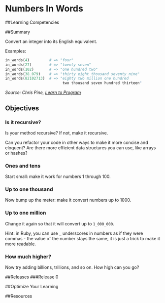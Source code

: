 # Numbers In Words

##Learning Competencies

##Summary

Convert an integer into its English equivalent.

Examples:

```ruby
in_words(4)         # => "four"
in_words(27)        # => "twenty seven"
in_words(102)       # => "one hundred two"
in_words(38_079)    # => "thirty eight thousand seventy nine"
in_words(82102713)  # => "eighty two million one hundred
                          two thousand seven hundred thirteen"
```

<cite>Source: Chris Pine, [Learn to Program](http://pine.fm/LearnToProgram/)</cite>

## Objectives

### Is it recursive?

Is your method recursive? If not, make it recursive.

Can you refactor your code in other ways to make it more concise and eloquent? Are there more efficient data structures you can use, like arrays or hashes?

### Ones and tens

Start small: make it work for numbers 1 through 100.

### Up to one thousand

Now bump up the meter: make it convert numbers up to 1000.

### Up to one million

Change it again so that it will convert up to `1_000_000`.

Hint: in Ruby, you can use `_` underscores in numbers as if they were commas - the value of the number stays the same, it is just a trick to make it more readable.

### How much higher?

Now try adding billions, trillions, and so on. How high can you go?

##Releases
###Release 0

##Optimize Your Learning

##Resources
